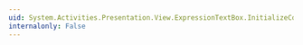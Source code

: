 ```yaml
---
uid: System.Activities.Presentation.View.ExpressionTextBox.InitializeComponent
internalonly: False
---
```

